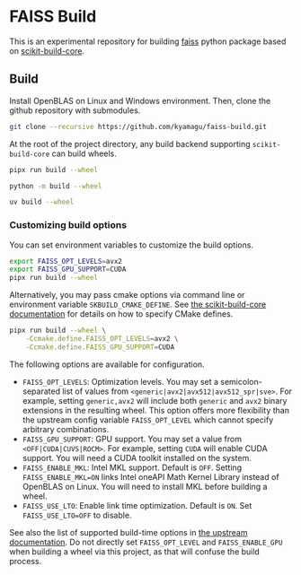 # FAISS Build

This is an experimental repository for building [faiss](https://github.com/facebookresearch/faiss) python package based on [scikit-build-core](https://scikit-build-core.readthedocs.io/en/latest/index.html).

## Build

Install OpenBLAS on Linux and Windows environment. Then, clone the github repository with submodules.

```bash
git clone --recursive https://github.com/kyamagu/faiss-build.git
```

At the root of the project directory, any build backend supporting `scikit-build-core` can build wheels.

```bash
pipx run build --wheel
```

```bash
python -m build --wheel
```

```bash
uv build --wheel
```

### Customizing build options

You can set environment variables to customize the build options.

```bash
export FAISS_OPT_LEVELS=avx2
export FAISS_GPU_SUPPORT=CUDA
pipx run build --wheel
```

Alternatively, you may pass cmake options via command line or environment variable `SKBUILD_CMAKE_DEFINE`. See [the scikit-build-core documentation](https://scikit-build-core.readthedocs.io/en/latest/configuration/index.html#configuring-cmake-arguments-and-defines) for details on how to specify CMake defines.

```bash
pipx run build --wheel \
    -Ccmake.define.FAISS_OPT_LEVELS=avx2 \
    -Ccmake.define.FAISS_GPU_SUPPORT=CUDA
```

The following options are available for configuration.

- `FAISS_OPT_LEVELS`: Optimization levels. You may set a semicolon-separated list of values from `<generic|avx2|avx512|avx512_spr|sve>`. For example, setting `generic,avx2` will include both `generic` and `avx2` binary extensions in the resulting wheel. This option offers more flexibility than the upstream config variable `FAISS_OPT_LEVEL` which cannot specify arbitrary combinations.
- `FAISS_GPU_SUPPORT`: GPU support. You may set a value from `<OFF|CUDA|CUVS|ROCM>`. For example, setting `CUDA` will enable CUDA support. You will need a CUDA toolkit installed on the system.
- `FAISS_ENABLE_MKL`: Intel MKL support. Default is `OFF`. Setting `FAISS_ENABLE_MKL=ON` links Intel oneAPI Math Kernel Library instead of OpenBLAS on Linux. You will need to install MKL before building a wheel.
- `FAISS_USE_LTO`: Enable link time optimization. Default is `ON`. Set `FAISS_USE_LTO=OFF` to disable.

See also the list of supported build-time options in [the upstream documentation](https://github.com/facebookresearch/faiss/blob/main/INSTALL.md#step-1-invoking-cmake). Do not directly set `FAISS_OPT_LEVEL` and `FAISS_ENABLE_GPU` when building a wheel via this project, as that will confuse the build process.